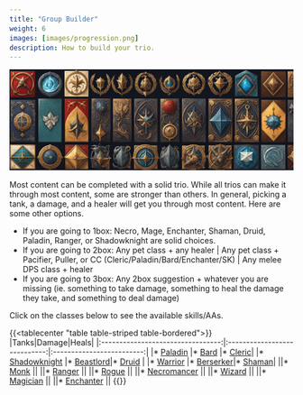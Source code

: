 ```yaml
---
title: "Group Builder"
weight: 6
images: [images/progression.png]
description: How to build your trio.
---
```


![GroupBuilder](images/groupbuilder.png)


Most content can be completed with a solid trio. While all trios can make it through most content, some are stronger than others. In general, picking a tank, a damage, and a healer will get you through most content. Here are some other options.

- If you are going to 1box: Necro, Mage, Enchanter, Shaman, Druid, Paladin, Ranger, or Shadowknight are solid choices.
- If you are going to 2box: Any pet class + any healer | Any pet class + Pacifier, Puller, or CC (Cleric/Paladin/Bard/Enchanter/SK) | Any melee DPS class + healer
- If you are going to 3box: Any 2box suggestion + whatever you are missing (ie. something to take damage, something to heal the damage they take, and something to deal damage)

Click on the classes below to see the available skills/AAs.

{{<tablecenter "table table-striped table-bordered">}}
|Tanks|Damage|Heals|
|:---------------------------------:|:----------------------------:|:-------------------------:|
|* [Paladin](spells/pal.md)       |* [Bard](spells/brd.md)     |* [Cleric](spells/clr.md)|
|* [Shadowknight](spells/shd.md)  |* [Beastlord](spells/bst.md)|* [Druid](spells/dru.md) |
|* [Warrior](spells/war.md)       |* [Berserker](spells/ber.md)|* [Shaman](spells/shm.md)|
||* [Monk](spells/mnk.md)         ||
||* [Ranger](spells/rng.md)       ||
||* [Rogue](spells/rog.md)        ||
||* [Necromancer](spells/nec.md)  ||
||* [Wizard](spells/wiz.md)       ||
||* [Magician](spells/mag.md)     ||
||* [Enchanter](spells/enc.md)    ||
{{</tablecenter>}}



[def]: images/groupbuilder.png
